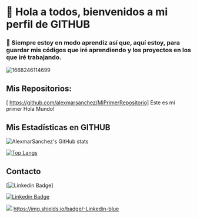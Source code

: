 # 👋 Hola a todos, bienvenidos a mi perfil de GITHUB


### 🌱 Siempre estoy en modo aprendíz así que, aquí estoy, para guardar mis códigos que iré aprendiendo y los proyectos en los que iré trabajando.

![1668246114699](https://user-images.githubusercontent.com/121136642/208908928-2ee93713-5db0-4379-9cf3-75f88893a1bc.jpg)


## Mis Repositorios:
[ https://github.com/alexmarsanchez/MiPrimerRepositorio] Este es mi primer Hola Mundo!


## Mis Estadísticas en GITHUB

![AlexmarSanchez's GitHub stats](https://github-readme-stats.vercel.app/api?username=alexmarsanchez&show_icons=true&theme=cobalt)

[![Top Langs](https://github-readme-stats.vercel.app/api/top-langs/?username=alexmarsanchez&layout=compact)](https://github.com/alexmarsanchez/github-readme-stats)

## Contacto
[![Linkedin Badge](https://www.linkedin.com/in/alexmar-sanchez/)]

[![Linkedin Badge]([https://img.shield.io/badge/-Davit_Lázaro-blue?style=flat-square&logo=Linkedin&logoColor=white&link=https://www.linkedin.com/in/alexmar-sanchez/)](https://www.linkedin.com/in/alexmar-sanchez/)

![](https://img.shields.io/badge/Gmail-D14836?style=for-the-badge&logo=gmail&logoColor=white)
https://img.shields.io/badge/-Linkedin-blue
<!--
**Los nombres de los temas son; dark, radical, merko, gruvbox, tokyonight, onedark, cobalt, synthwave, highcontrast, dracula

Here are some ideas to get you started:

- 🔭 I’m currently working on ...
- 🌱 I’m currently learning ...
- 👯 I’m looking to collaborate on ...
- 🤔 I’m looking for help with ...
- 💬 Ask me about ...
- 📫 How to reach me: ...
- 😄 Pronouns: ...
- ⚡ Fun fact: ...
-->
